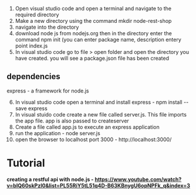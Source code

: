 1. Open visual studio code and open a terminal and navigate to the required directory
2. Make a new directory using the command mkdir node-rest-shop
3. navigate into the directory
4. download node js from nodejs.org then in the directory enter the command npm init (you can enter package name, description entery point index.js
5. In visual studio code go to file > open folder and open the directory you have created. you will see a package.json file has been created

dependencies
-------------

express - a framework for node.js

6. In visual studio code open a terminal and install express - npm install --save express
7. In visual stuido code create a new file called server.js.  This file imports the app file. app is also passed to createserver
8. Create a file called app.js to execute an express application
9. run the application - node server.js
10. open the browser to localhost port 3000 - http://localhost:3000/



Tutorial
========
**creating a restful api with node.js - https://www.youtube.com/watch?v=blQ60skPzl0&list=PL55RiY5tL51q4D-B63KBnygU6opNPFk_q&index=3**
